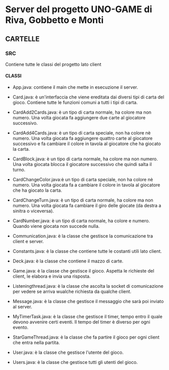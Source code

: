 # Server del progetto UNO-GAME di Riva, Gobbetto e Monti

## CARTELLE

### SRC
Contiene tutte le classi del progetto lato client

#### CLASSI
- App.java: contiene il main che mette in esecuzione il server.

- Card.java: è un'interfaccia che viene ereditata dai diversi tipi di carta del gioco. Contiene tutte le funzioni comuni a tutti i tipi di carta.

- CardAdd2Cards.java: è un tipo di carta normale, ha colore ma non numero. Una volta giocata fa aggiungere due carte al giocatore successivo.

- CardAdd4Cards.java: è un tipo di carta speciale, non ha colore nè numero. Una volta giocata fa aggiungere quattro carte al giocatore successivo e fa cambiare il colore in tavola al giocatore che ha giocato la carta.

- CardBlock.java: è un tipo di carta normale, ha colore ma non numero. Una volta giocata blocca il giocatore successivo che quindi salta il turno.

- CardChangeColor.java:è un tipo di carta speciale, non ha colore nè numero. Una volta giocata fa a cambiare il colore in tavola al giocatore che ha giocato la carta.

- CardChangeTurn.java: è un tipo di carta normale, ha colore ma non numero. Una volta giocata fa cambiare il giro delle giocate (da destra a sinitra o viceversa).

- CardNumber.java: è un tipo di carta normale, ha colore e numero. Quando viene giocata non succede nulla.

- Communication.java: è la classe che gestisce la comunicazione tra client e server.

- Constants.java: è la classe che contiene tutte le costanti utili lato client.

- Deck.java: è la classe che contiene il mazzo di carte.

- Game.java: è la classe che gestisce il gioco. Aspetta le richieste del client, le elabora e invia una risposta.

- Listeningthread.java: è la classe che ascolta la socket di comunicazione per vedere se arriva wualche richiesta da qualche client.

- Message.java: è la classe che gestisce il messaggio che sarà poi inviato al server.

- MyTimerTask.java: è la classe che gestisce il timer, tempo entro il quale devono avvenire certi eventi. Il tempo del timer è diverso per ogni evento.

- StarGameThread.java: è la classe che fa partire il gioco per ogni client che entra nella partita.

- User.java: è la classe che gestisce l'utente del gioco.

- Users.java: è la classe che gestisce tutti gli utenti del gioco.